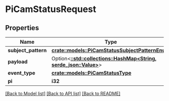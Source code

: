 # PiCamStatusRequest

## Properties

Name | Type | Description | Notes
------------ | ------------- | ------------- | -------------
**subject_pattern** | [**crate::models::PiCamStatusSubjectPatternEnum**](PiCamStatusSubjectPatternEnum.md) |  | 
**payload** | Option<[**::std::collections::HashMap<String, serde_json::Value>**](serde_json::Value.md)> |  | [optional]
**event_type** | [**crate::models::PiCamStatusType**](PiCamStatusType.md) |  | 
**pi** | **i32** |  | 

[[Back to Model list]](../README.md#documentation-for-models) [[Back to API list]](../README.md#documentation-for-api-endpoints) [[Back to README]](../README.md)


